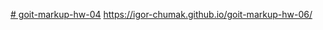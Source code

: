 [# goit-markup-hw-04](https://igor-chumak.github.io/goit-markup-hw-06/)
https://igor-chumak.github.io/goit-markup-hw-06/
